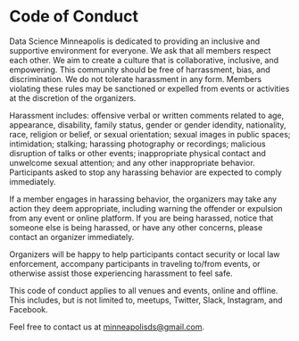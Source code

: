 # Code of Conduct

Data Science Minneapolis is dedicated to providing an inclusive and supportive environment for everyone. We ask that all members respect each other. We aim to create a culture that is collaborative, inclusive, and empowering. This community should be free of harrassment, bias, and discrimination. We do not tolerate harassment in any form. Members violating these rules may be sanctioned or expelled from events or activities at the discretion of the organizers.

Harassment includes: offensive verbal or written comments related to age, appearance, disability, family status, gender or gender idendity, nationality, race, religion or belief, or sexual orientation; sexual images in public spaces; intimidation; stalking; harassing photography or recordings; malicious disruption of talks or other events; inappropriate physical contact and unwelcome sexual attention; and any other inappropriate behavior. Participants asked to stop any harassing behavior are expected to comply immediately.

If a member engages in harassing behavior, the organizers may take any action they deem appropriate, including warning the offender or expulsion from any event or online platform. If you are being harassed, notice that someone else is being harassed, or have any other concerns, please contact an organizer immediately.

Organizers will be happy to help participants contact security or local law enforcement, accompany participants in traveling to/from events, or otherwise assist those experiencing harassment to feel safe.

This code of conduct applies to all venues and events, online and offline. This includes, but is not limited to, meetups, Twitter, Slack, Instagram, and Facebook.

Feel free to contact us at minneapolisds@gmail.com.
